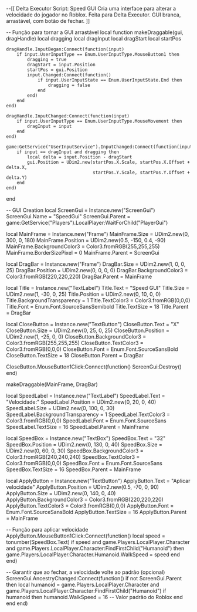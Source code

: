 --[[
Delta Executor Script: Speed GUI
Cria uma interface para alterar a velocidade do jogador no Roblox.
Feita para Delta Executor. GUI branca, arrastável, com botão de fechar.
]]

-- Função para tornar a GUI arrastável
local function makeDraggable(gui, dragHandle)
    local dragging
    local dragInput
    local dragStart
    local startPos

    dragHandle.InputBegan:Connect(function(input)
        if input.UserInputType == Enum.UserInputType.MouseButton1 then
            dragging = true
            dragStart = input.Position
            startPos = gui.Position
            input.Changed:Connect(function()
                if input.UserInputState == Enum.UserInputState.End then
                    dragging = false
                end
            end)
        end
    end)

    dragHandle.InputChanged:Connect(function(input)
        if input.UserInputType == Enum.UserInputType.MouseMovement then
            dragInput = input
        end
    end)

    game:GetService("UserInputService").InputChanged:Connect(function(input)
        if input == dragInput and dragging then
            local delta = input.Position - dragStart
            gui.Position = UDim2.new(startPos.X.Scale, startPos.X.Offset + delta.X,
                                     startPos.Y.Scale, startPos.Y.Offset + delta.Y)
        end
    end)
end

-- GUI Creation
local ScreenGui = Instance.new("ScreenGui")
ScreenGui.Name = "SpeedGui"
ScreenGui.Parent = game:GetService("Players").LocalPlayer:WaitForChild("PlayerGui")

local MainFrame = Instance.new("Frame")
MainFrame.Size = UDim2.new(0, 300, 0, 180)
MainFrame.Position = UDim2.new(0.5, -150, 0.4, -90)
MainFrame.BackgroundColor3 = Color3.fromRGB(255,255,255)
MainFrame.BorderSizePixel = 0
MainFrame.Parent = ScreenGui

local DragBar = Instance.new("Frame")
DragBar.Size = UDim2.new(1, 0, 0, 25)
DragBar.Position = UDim2.new(0, 0, 0, 0)
DragBar.BackgroundColor3 = Color3.fromRGB(220,220,220)
DragBar.Parent = MainFrame

local Title = Instance.new("TextLabel")
Title.Text = "Speed GUI"
Title.Size = UDim2.new(1, -30, 0, 25)
Title.Position = UDim2.new(0, 10, 0, 0)
Title.BackgroundTransparency = 1
Title.TextColor3 = Color3.fromRGB(0,0,0)
Title.Font = Enum.Font.SourceSansSemibold
Title.TextSize = 18
Title.Parent = DragBar

local CloseButton = Instance.new("TextButton")
CloseButton.Text = "X"
CloseButton.Size = UDim2.new(0, 25, 0, 25)
CloseButton.Position = UDim2.new(1, -25, 0, 0)
CloseButton.BackgroundColor3 = Color3.fromRGB(255,255,255)
CloseButton.TextColor3 = Color3.fromRGB(0,0,0)
CloseButton.Font = Enum.Font.SourceSansBold
CloseButton.TextSize = 18
CloseButton.Parent = DragBar

CloseButton.MouseButton1Click:Connect(function()
    ScreenGui:Destroy()
end)

makeDraggable(MainFrame, DragBar)

local SpeedLabel = Instance.new("TextLabel")
SpeedLabel.Text = "Velocidade:"
SpeedLabel.Position = UDim2.new(0, 20, 0, 40)
SpeedLabel.Size = UDim2.new(0, 100, 0, 30)
SpeedLabel.BackgroundTransparency = 1
SpeedLabel.TextColor3 = Color3.fromRGB(0,0,0)
SpeedLabel.Font = Enum.Font.SourceSans
SpeedLabel.TextSize = 16
SpeedLabel.Parent = MainFrame

local SpeedBox = Instance.new("TextBox")
SpeedBox.Text = "32"
SpeedBox.Position = UDim2.new(0, 130, 0, 40)
SpeedBox.Size = UDim2.new(0, 60, 0, 30)
SpeedBox.BackgroundColor3 = Color3.fromRGB(240,240,240)
SpeedBox.TextColor3 = Color3.fromRGB(0,0,0)
SpeedBox.Font = Enum.Font.SourceSans
SpeedBox.TextSize = 16
SpeedBox.Parent = MainFrame

local ApplyButton = Instance.new("TextButton")
ApplyButton.Text = "Aplicar velocidade"
ApplyButton.Position = UDim2.new(0.5, -70, 0, 90)
ApplyButton.Size = UDim2.new(0, 140, 0, 40)
ApplyButton.BackgroundColor3 = Color3.fromRGB(220,220,220)
ApplyButton.TextColor3 = Color3.fromRGB(0,0,0)
ApplyButton.Font = Enum.Font.SourceSansBold
ApplyButton.TextSize = 16
ApplyButton.Parent = MainFrame

-- Função para aplicar velocidade
ApplyButton.MouseButton1Click:Connect(function()
    local speed = tonumber(SpeedBox.Text)
    if speed and game.Players.LocalPlayer.Character and game.Players.LocalPlayer.Character:FindFirstChild("Humanoid") then
        game.Players.LocalPlayer.Character.Humanoid.WalkSpeed = speed
    end
end)

-- Garantir que ao fechar, a velocidade volte ao padrão (opcional)
ScreenGui.AncestryChanged:Connect(function()
    if not ScreenGui.Parent then
        local humanoid = game.Players.LocalPlayer.Character and game.Players.LocalPlayer.Character:FindFirstChild("Humanoid")
        if humanoid then
            humanoid.WalkSpeed = 16 -- Valor padrão do Roblox
        end
    end
end)
